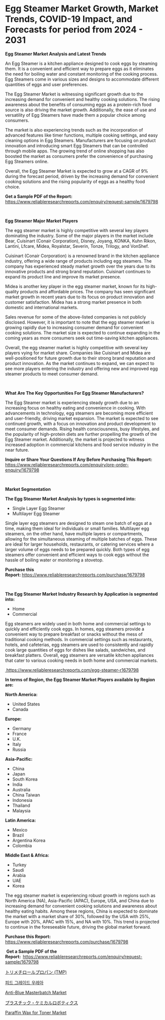 <p><h1>Egg Steamer Market Growth, Market Trends, COVID-19 Impact, and Forecasts for period from 2024 - 2031</h1></p><p><strong>Egg Steamer Market Analysis and Latest Trends</strong></p>
<p><p>An Egg Steamer is a kitchen appliance designed to cook eggs by steaming them. It is a convenient and efficient way to prepare eggs as it eliminates the need for boiling water and constant monitoring of the cooking process. Egg Steamers come in various sizes and designs to accommodate different quantities of eggs and user preferences.</p><p>The Egg Steamer Market is witnessing significant growth due to the increasing demand for convenient and healthy cooking solutions. The rising awareness about the benefits of consuming eggs as a protein-rich food source is also driving the market growth. Additionally, the ease of use and versatility of Egg Steamers have made them a popular choice among consumers.</p><p>The market is also experiencing trends such as the incorporation of advanced features like timer functions, multiple cooking settings, and easy cleaning options in Egg Steamers. Manufacturers are focusing on product innovation and introducing smart Egg Steamers that can be controlled through mobile apps. The growing trend of online shopping has also boosted the market as consumers prefer the convenience of purchasing Egg Steamers online.</p><p>Overall, the Egg Steamer Market is expected to grow at a CAGR of 9% during the forecast period, driven by the increasing demand for convenient cooking solutions and the rising popularity of eggs as a healthy food choice.</p></p>
<p><strong>Get a Sample PDF of the Report:&nbsp;</strong> <a href="https://www.reliableresearchreports.com/enquiry/request-sample/1679798">https://www.reliableresearchreports.com/enquiry/request-sample/1679798</a></p>
<p>&nbsp;</p>
<p><strong>Egg Steamer Major Market Players</strong></p>
<p><p>The egg steamer market is highly competitive with several key players dominating the industry. Some of the major players in the market include Bear, Cuisinart (Conair Corporation), Disney, Joyang, KONKA, Kuhn Rikon, Lantini, Lfcare, Midea, Royalstar, Severin, Tonze, Trilogy, and VonShef.</p><p>Cuisinart (Conair Corporation) is a renowned brand in the kitchen appliance industry, offering a wide range of products including egg steamers. The company has experienced steady market growth over the years due to its innovative products and strong brand reputation. Cuisinart continues to expand its product line and improve its market presence.</p><p>Midea is another key player in the egg steamer market, known for its high-quality products and affordable prices. The company has seen significant market growth in recent years due to its focus on product innovation and customer satisfaction. Midea has a strong market presence in both domestic and international markets.</p><p>Sales revenue for some of the above-listed companies is not publicly disclosed. However, it is important to note that the egg steamer market is growing rapidly due to increasing consumer demand for convenient cooking solutions. The market size is expected to continue expanding in the coming years as more consumers seek out time-saving kitchen appliances.</p><p>Overall, the egg steamer market is highly competitive with several key players vying for market share. Companies like Cuisinart and Midea are well-positioned for future growth due to their strong brand reputation and product innovation. As the market continues to expand, we can expect to see more players entering the industry and offering new and improved egg steamer products to meet consumer demand.</p></p>
<p>&nbsp;</p>
<p><strong>What Are The Key Opportunities For Egg Steamer Manufacturers?</strong></p>
<p><p>The Egg Steamer market is experiencing steady growth due to an increasing focus on healthy eating and convenience in cooking. With advancements in technology, egg steamers are becoming more efficient and user-friendly, driving market expansion. The market is expected to see continued growth, with a focus on innovation and product development to meet consumer demands. Rising health consciousness, busy lifestyles, and the popularity of high-protein diets are further propelling the growth of the Egg Steamer market. Additionally, the market is projected to witness increased adoption in commercial kitchens and food service industry in the near future.</p></p>
<p><strong>Inquire or Share Your Questions If Any Before Purchasing This Report:</strong> <a href="https://www.reliableresearchreports.com/enquiry/pre-order-enquiry/1679798">https://www.reliableresearchreports.com/enquiry/pre-order-enquiry/1679798</a></p>
<p>&nbsp;</p>
<p><strong>Market Segmentation</strong></p>
<p><strong>The Egg Steamer Market Analysis by types is segmented into:</strong></p>
<p><ul><li>Single Layer Egg Steamer</li><li>Multilayer Egg Steamer</li></ul></p>
<p><p>Single layer egg steamers are designed to steam one batch of eggs at a time, making them ideal for individuals or small families. Multilayer egg steamers, on the other hand, have multiple layers or compartments, allowing for the simultaneous steaming of multiple batches of eggs. These are ideal for larger households, restaurants, or catering services where a larger volume of eggs needs to be prepared quickly. Both types of egg steamers offer convenient and efficient ways to cook eggs without the hassle of boiling water or monitoring a stovetop.</p></p>
<p><strong>Purchase this Report:&nbsp;</strong><a href="https://www.reliableresearchreports.com/purchase/1679798">https://www.reliableresearchreports.com/purchase/1679798</a></p>
<p>&nbsp;</p>
<p><strong>The Egg Steamer Market Industry Research by Application is segmented into:</strong></p>
<p><ul><li>Home</li><li>Commercial</li></ul></p>
<p><p>Egg steamers are widely used in both home and commercial settings to quickly and efficiently cook eggs. In homes, egg steamers provide a convenient way to prepare breakfast or snacks without the mess of traditional cooking methods. In commercial settings such as restaurants, hotels, and cafeterias, egg steamers are used to consistently and rapidly cook large quantities of eggs for dishes like salads, sandwiches, and breakfast platters. Overall, egg steamers are versatile kitchen appliances that cater to various cooking needs in both home and commercial markets.</p></p>
<p><a href="https://www.reliableresearchreports.com/egg-steamer-r1679798">&nbsp;https://www.reliableresearchreports.com/egg-steamer-r1679798</a></p>
<p><strong>In terms of Region, the Egg Steamer Market Players available by Region are:</strong></p>
<p>
    <p> <strong> North America: </strong>
        <ul>
            <li>United States</li>
            <li>Canada</li>
        </ul>
        </p> 
    <p> <strong> Europe: </strong>
        <ul>
            <li>Germany</li>
            <li>France</li>
            <li>U.K.</li>
            <li>Italy</li>
            <li>Russia</li>
        </ul>
        </p> 
    <p> <strong> Asia-Pacific: </strong>
        <ul>
            <li>China</li>
            <li>Japan</li>
            <li>South Korea</li>
            <li>India</li>
            <li>Australia</li>
            <li>China Taiwan</li>
            <li>Indonesia</li>
            <li>Thailand</li>
            <li>Malaysia</li>
        </ul>
        </p> 
    <p> <strong> Latin America: </strong>
        <ul>
            <li>Mexico</li>
            <li>Brazil</li>
            <li>Argentina Korea</li>
            <li>Colombia</li>
        </ul>
        </p> 
    <p> <strong> Middle East & Africa: </strong>
        <ul>
            <li>Turkey</li>
            <li>Saudi</li>
            <li>Arabia</li>
            <li>UAE</li>
            <li>Korea</li>
        </ul>
    </p>
    </p>
<p><p>The egg steamer market is experiencing robust growth in regions such as North America (NA), Asia-Pacific (APAC), Europe, USA, and China due to increasing demand for convenient cooking solutions and awareness about healthy eating habits. Among these regions, China is expected to dominate the market with a market share of 30%, followed by the USA with 25%, Europe with 20%, APAC with 15%, and NA with 10%. This trend is projected to continue in the foreseeable future, driving the global market forward.</p></p>
<p><strong>Purchase this Report: </strong><a href="https://www.reliableresearchreports.com/purchase/1679798">https://www.reliableresearchreports.com/purchase/1679798</a></p>
<p>&nbsp;<strong>Get a Sample PDF of the Report:&nbsp;&nbsp;</strong><a href="https://www.reliableresearchreports.com/enquiry/request-sample/1679798">https://www.reliableresearchreports.com/enquiry/request-sample/1679798</a></p>
<p><strong></strong></p>
<p><p><a href="https://medium.com/@staberhelen84/%E3%83%88%E3%83%AA%E3%83%A1%E3%83%81%E3%83%AD%E3%83%BC%E3%83%AB%E3%83%97%E3%83%AD%E3%83%91%E3%83%B3-tmp-%E5%B8%82%E5%A0%B4-2024%E5%B9%B4%E3%81%8B%E3%82%892031%E5%B9%B4%E3%81%AE%E4%B8%96%E7%95%8C%E5%B8%82%E5%A0%B4%E5%8B%95%E5%90%91%E3%81%A8%E8%B2%A9%E5%A3%B2%E3%83%88%E3%83%AC%E3%83%B3%E3%83%89-a5e001e68d5e">トリメチロールプロパン (TMP)</a></p><p><a href="https://github.com/JosefaRice/Market-Research-Report-List-1/blob/main/6233826146820.md">피드 그레이드 우레아</a></p><p><a href="https://github.com/jsmusil/Market-Research-Report-List-3/blob/main/anti-blue-masterbatch-market.md">Anti-Blue Masterbatch Market</a></p><p><a href="https://medium.com/@terrellconn2023/2024%E5%B9%B4%E3%81%8B%E3%82%892031%E5%B9%B4%E3%81%BE%E3%81%A7%E3%81%AE%E6%9C%9F%E9%96%93%E3%81%AB%E4%BA%88%E6%B8%AC%E3%81%95%E3%82%8C%E3%82%8B%E6%80%A5%E9%80%9F%E3%81%AA%E6%88%90%E9%95%B7%E7%8E%87-%E3%81%AE%E4%B8%96%E7%95%8C%E3%83%97%E3%83%A9%E3%82%B9%E3%83%81%E3%83%83%E3%82%AF%E3%81%8A%E3%82%88%E3%81%B3%E5%8C%96%E5%AD%A6%E3%83%AD%E3%83%9C%E3%83%83%E3%83%88%E5%B8%82%E5%A0%B4%E3%81%AE%E7%AF%84%E5%9B%B2%E3%81%AB%E3%81%A4%E3%81%84%E3%81%A6%E3%81%AE%E8%A9%B3%E7%B4%B0%E3%81%AA%E5%88%86%E6%9E%90-3aaab75ba977">プラスチック・ケミカルロボティクス</a></p><p><a href="https://github.com/bmorecock/Market-Research-Report-List-3/blob/main/paraffin-wax-for-toner-market.md">Paraffin Wax for Toner Market</a></p></p>